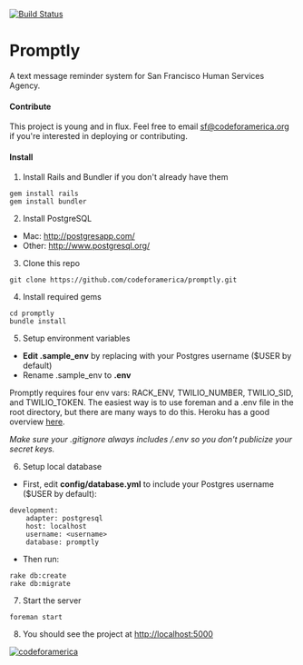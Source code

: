 [![Build Status](https://travis-ci.org/codeforamerica/promptly.png?branch=master)](https://travis-ci.org/codeforamerica/promptly)

# Promptly
A text message reminder system for San Francisco Human Services Agency.

#### Contribute
This project is young and in flux. Feel free to email sf@codeforamerica.org if you're interested in deploying or contributing.

#### Install
1) Install Rails and Bundler if you don't already have them
```
gem install rails
gem install bundler
```

2) Install PostgreSQL
- Mac: http://postgresapp.com/
- Other: http://www.postgresql.org/

3) Clone this repo
```
git clone https://github.com/codeforamerica/promptly.git
```

4) Install required gems
```
cd promptly
bundle install
```

5) Setup environment variables

- **Edit .sample_env** by replacing <username> with your Postgres username ($USER by default)
- Rename .sample_env to **.env**

Promptly requires four env vars: RACK_ENV, TWILIO_NUMBER, TWILIO_SID, and TWILIO_TOKEN. The easiest way is to use foreman and a .env file in the root directory, but there are many ways to do this. Heroku has a good overview <a href="https://devcenter.heroku.com/articles/config-vars">here</a>. 

*Make sure your .gitignore always includes /.env so you don't publicize your secret keys.*

6) Setup local database
- First, edit **config/database.yml** to include your Postgres username ($USER by default):
```
development:
    adapter: postgresql
    host: localhost
    username: <username>
    database: promptly
```

- Then run:
```
rake db:create
rake db:migrate
```

7) Start the server
```
foreman start
```

8) You should see the project at <a href="http://localhost:5000">http://localhost:5000</a>

<a href="#"><img src="https://a248.e.akamai.net/camo.github.com/e8ce7fcd025087eebe85499c7bf4b5ac57f12b1e/687474703a2f2f73746174732e636f6465666f72616d65726963612e6f72672f636f6465666f72616d65726963612f6366615f74656d706c6174652e706e67" alt="codeforamerica"/></a>